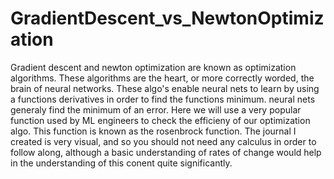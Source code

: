 # GradientDescent_vs_NewtonOptimization
Gradient descent and newton optimization are known as optimization algorithms. These algorithms are the heart, or more correctly worded, the brain of neural networks. These algo's enable neural nets to learn by using a functions derivatives in order to find the functions minimum. neural nets generaly find the minimum of an error. Here we will use a very popular function used by ML engineers to check the efficieny of our optimization algo. This function is known as the rosenbrock function. The journal I created is very visual, and so you should not need any calculus in order to follow along, although a basic understanding of rates of change would help in the understanding of this conent quite significantly.   
